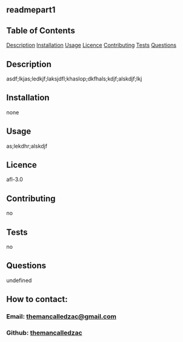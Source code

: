 ## readmepart1 
   
## Table of Contents
[Description](#Description)
[Installation](#Installation)
[Usage](#Usage)
[Licence](#Licence)
[Contributing](#Contributing)
[Tests](#Tests)
[Questions](#Questions)


## Description
asdf;lkjas;ledkjf;laksjdfl;khaslop;dkfhals;kdjf;alskdjf;lkj

## Installation
none

## Usage
as;lekdhr;alskdjf

## Licence
afl-3.0

## Contributing
no

## Tests
no

## Questions
undefined

## How to contact:

### Email: [themancalledzac@gmail.com](mailto:themancalledzac@gmail.com)
### Github: [themancalledzac](https://github.com/themancalledzac)